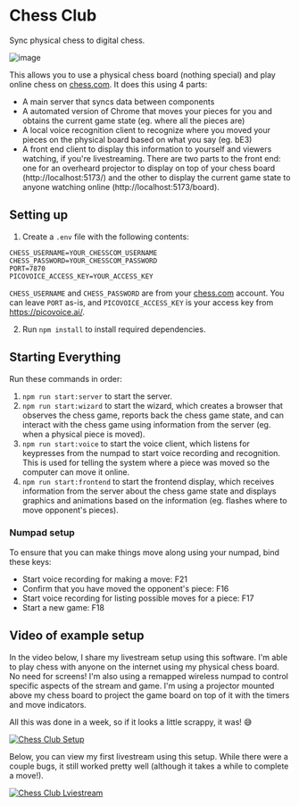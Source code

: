 # Chess Club

Sync physical chess to digital chess.

![image](https://github.com/benank/chess-club/assets/8016617/246e862e-ad60-4b9a-827f-df04baabc944)

This allows you to use a physical chess board (nothing special) and play online chess on [chess.com](https://chess.com). It does this using 4 parts:
 - A main server that syncs data between components
 - A automated version of Chrome that moves your pieces for you and obtains the current game state (eg. where all the pieces are)
 - A local voice recognition client to recognize where you moved your pieces on the physical board based on what you say (eg. bE3)
 - A front end client to display this information to yourself and viewers watching, if you're livestreaming. There are two parts to the front end: one for an overheard projector to display on top of your chess board (http://localhost:5173/) and the other to display the current game state to anyone watching online (http://localhost:5173/board). 

## Setting up

1. Create a `.env` file with the following contents:
```
CHESS_USERNAME=YOUR_CHESSCOM_USERNAME
CHESS_PASSWORD=YOUR_CHESSCOM_PASSWORD
PORT=7870
PICOVOICE_ACCESS_KEY=YOUR_ACCESS_KEY
```

`CHESS_USERNAME` and `CHESS_PASSWORD` are from your [chess.com](https://chess.com) account. You can leave `PORT` as-is, and `PICOVOICE_ACCESS_KEY` is your access key from https://picovoice.ai/.

2. Run `npm install` to install required dependencies.

## Starting Everything

Run these commands in order:


1. `npm run start:server` to start the server.
2. `npm run start:wizard` to start the wizard, which creates a browser that observes the chess game, reports back the chess game state, and can interact with the chess game using information from the server (eg. when a physical piece is moved).
3. `npm run start:voice` to start the voice client, which listens for keypresses from the numpad to start voice recording and recognition. This is used for telling the system where a piece was moved so the computer can move it online.
4. `npm run start:frontend` to start the frontend display, which receives information from the server about the chess game state and displays graphics and animations based on the information (eg. flashes where to move opponent's pieces).

### Numpad setup

To ensure that you can make things move along using your numpad, bind these keys:
 - Start voice recording for making a move: F21
 - Confirm that you have moved the opponent's piece: F16
 - Start voice recording for listing possible moves for a piece: F17
 - Start a new game: F18 

## Video of example setup

In the video below, I share my livestream setup using this software. I'm able to play chess with anyone on the internet using my physical chess board. No need for screens! I'm also using a remapped wireless numpad to control specific aspects of the stream and game. I'm using a projector mounted above my chess board to project the game board on top of it with the timers and move indicators. 

All this was done in a week, so if it looks a little scrappy, it was! 😅

[![Chess Club Setup](https://img.youtube.com/vi/UcF7Ya1CMQY/0.jpg)](https://www.youtube.com/watch?v=UcF7Ya1CMQY)

Below, you can view my first livestream using this setup. While there were a couple bugs, it still worked pretty well (although it takes a while to complete a move!).

[![Chess Club Lviestream](https://img.youtube.com/vi/GuRKL34j9Vw/0.jpg)](https://youtu.be/GuRKL34j9Vw?t=339)
